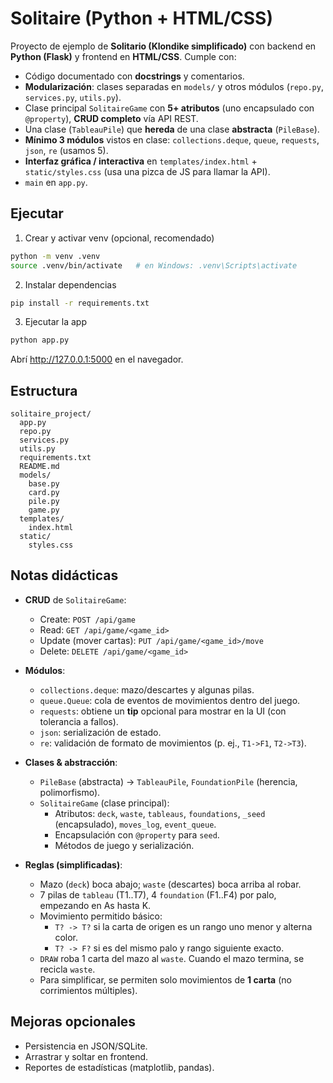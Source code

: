 # Solitaire (Python + HTML/CSS)

Proyecto de ejemplo de **Solitario (Klondike simplificado)** con backend en **Python (Flask)** y frontend en **HTML/CSS**.
Cumple con:
- Código documentado con **docstrings** y comentarios.
- **Modularización**: clases separadas en `models/` y otros módulos (`repo.py`, `services.py`, `utils.py`).
- Clase principal `SolitaireGame` con **5+ atributos** (uno encapsulado con `@property`), **CRUD completo** vía API REST.
- Una clase (`TableauPile`) que **hereda** de una clase **abstracta** (`PileBase`).
- **Mínimo 3 módulos** vistos en clase: `collections.deque`, `queue`, `requests`, `json`, `re` (usamos 5).
- **Interfaz gráfica / interactiva** en `templates/index.html` + `static/styles.css` (usa una pizca de JS para llamar la API).
- `main` en `app.py`.

## Ejecutar

1) Crear y activar venv (opcional, recomendado)
```bash
python -m venv .venv
source .venv/bin/activate   # en Windows: .venv\Scripts\activate
```

2) Instalar dependencias
```bash
pip install -r requirements.txt
```

3) Ejecutar la app
```bash
python app.py
```
Abrí http://127.0.0.1:5000 en el navegador.

## Estructura

```
solitaire_project/
  app.py
  repo.py
  services.py
  utils.py
  requirements.txt
  README.md
  models/
    base.py
    card.py
    pile.py
    game.py
  templates/
    index.html
  static/
    styles.css
```

## Notas didácticas

- **CRUD** de `SolitaireGame`:
  - Create: `POST /api/game`
  - Read: `GET /api/game/<game_id>`
  - Update (mover cartas): `PUT /api/game/<game_id>/move`
  - Delete: `DELETE /api/game/<game_id>`

- **Módulos**:
  - `collections.deque`: mazo/descartes y algunas pilas.
  - `queue.Queue`: cola de eventos de movimientos dentro del juego.
  - `requests`: obtiene un **tip** opcional para mostrar en la UI (con tolerancia a fallos).
  - `json`: serialización de estado.
  - `re`: validación de formato de movimientos (p. ej., `T1->F1`, `T2->T3`).

- **Clases & abstracción**:
  - `PileBase` (abstracta) -> `TableauPile`, `FoundationPile` (herencia, polimorfismo).
  - `SolitaireGame` (clase principal): 
    - Atributos: `deck`, `waste`, `tableaus`, `foundations`, `_seed` (encapsulado), `moves_log`, `event_queue`.
    - Encapsulación con `@property` para `seed`.
    - Métodos de juego y serialización.

- **Reglas (simplificadas)**:
  - Mazo (`deck`) boca abajo; `waste` (descartes) boca arriba al robar.
  - 7 pilas de `tableau` (T1..T7), 4 `foundation` (F1..F4) por palo, empezando en As hasta K.
  - Movimiento permitido básico: 
    - `T? -> T?` si la carta de origen es un rango uno menor y alterna color.
    - `T? -> F?` si es del mismo palo y rango siguiente exacto.
  - `DRAW` roba 1 carta del mazo al `waste`. Cuando el mazo termina, se recicla `waste`.
  - Para simplificar, se permiten solo movimientos de **1 carta** (no corrimientos múltiples).

## Mejoras opcionales
- Persistencia en JSON/SQLite.
- Arrastrar y soltar en frontend.
- Reportes de estadísticas (matplotlib, pandas).